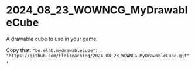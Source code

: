 # 2024_08_23_WOWNCG_MyDrawableCube
A drawable cube to use in your game.


Copy that:
`"be.elab.mydrawablecube": "https://github.com/EloiTeaching/2024_08_23_WOWNCG_MyDrawableCube.git",
    `
